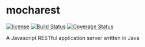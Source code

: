 # mocharest
[![license](https://img.shields.io/github/license/patriziobruno/mocharest.svg)](https://raw.githubusercontent.com/patriziobruno/mocharest/master/LICENSE)
[![Build Status](https://travis-ci.org/patriziobruno/mocharest.svg?branch=master)](https://travis-ci.org/patriziobruno/mocharest)
[![Coverage Status](https://coveralls.io/repos/github/patriziobruno/mocharest/badge.svg?branch=master)](https://coveralls.io/github/patriziobruno/mocharest?branch=master)

A Javascript RESTful application server written in Java
